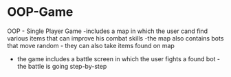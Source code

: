 # OOP-Game

OOP - Single Player Game
-includes a map in which the user cand find various items that can improve his combat skills
-the map also contains bots that move random - they can also take items found on map
- the game includes a battle screen in which the user fights a found bot - the battle is going step-by-step
